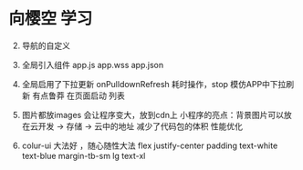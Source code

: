 # 向樱空 学习



2. 导航的自定义
3. 全局引入组件
  app.js app.wss app.json
4. 全局启用了下拉更新 onPulldownRefresh 
  耗时操作，stop 模仿APP中下拉刷新
  有点鲁莽 在页面启动 列表
5. 图片都放images 会让程序变大，放到cdn上
 小程序的亮点：背景图片可以放在云开发 -> 存储 -> 云中的地址  减少了代码包的体积 性能优化 

6. colur-ui 大法好 ，随心随性大法
  flex justify-center  padding  text-white text-blue
  margin-tb-sm lg text-xl